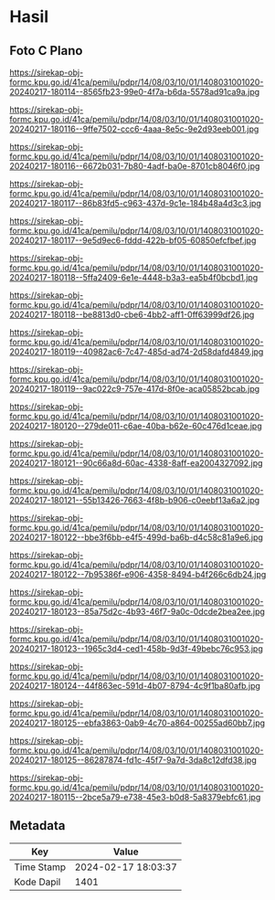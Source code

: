 # Hasil

## Foto C Plano

https://sirekap-obj-formc.kpu.go.id/41ca/pemilu/pdpr/14/08/03/10/01/1408031001020-20240217-180114--8565fb23-99e0-4f7a-b6da-5578ad91ca9a.jpg

https://sirekap-obj-formc.kpu.go.id/41ca/pemilu/pdpr/14/08/03/10/01/1408031001020-20240217-180116--9ffe7502-ccc6-4aaa-8e5c-9e2d93eeb001.jpg

https://sirekap-obj-formc.kpu.go.id/41ca/pemilu/pdpr/14/08/03/10/01/1408031001020-20240217-180116--6672b031-7b80-4adf-ba0e-8701cb8046f0.jpg

https://sirekap-obj-formc.kpu.go.id/41ca/pemilu/pdpr/14/08/03/10/01/1408031001020-20240217-180117--86b83fd5-c963-437d-9c1e-184b48a4d3c3.jpg

https://sirekap-obj-formc.kpu.go.id/41ca/pemilu/pdpr/14/08/03/10/01/1408031001020-20240217-180117--9e5d9ec6-fddd-422b-bf05-60850efcfbef.jpg

https://sirekap-obj-formc.kpu.go.id/41ca/pemilu/pdpr/14/08/03/10/01/1408031001020-20240217-180118--5ffa2409-6e1e-4448-b3a3-ea5b4f0bcbd1.jpg

https://sirekap-obj-formc.kpu.go.id/41ca/pemilu/pdpr/14/08/03/10/01/1408031001020-20240217-180118--be8813d0-cbe6-4bb2-aff1-0ff63999df26.jpg

https://sirekap-obj-formc.kpu.go.id/41ca/pemilu/pdpr/14/08/03/10/01/1408031001020-20240217-180119--40982ac6-7c47-485d-ad74-2d58dafd4849.jpg

https://sirekap-obj-formc.kpu.go.id/41ca/pemilu/pdpr/14/08/03/10/01/1408031001020-20240217-180119--9ac022c9-757e-417d-8f0e-aca05852bcab.jpg

https://sirekap-obj-formc.kpu.go.id/41ca/pemilu/pdpr/14/08/03/10/01/1408031001020-20240217-180120--279de011-c6ae-40ba-b62e-60c476d1ceae.jpg

https://sirekap-obj-formc.kpu.go.id/41ca/pemilu/pdpr/14/08/03/10/01/1408031001020-20240217-180121--90c66a8d-60ac-4338-8aff-ea2004327092.jpg

https://sirekap-obj-formc.kpu.go.id/41ca/pemilu/pdpr/14/08/03/10/01/1408031001020-20240217-180121--55b13426-7663-4f8b-b906-c0eebf13a6a2.jpg

https://sirekap-obj-formc.kpu.go.id/41ca/pemilu/pdpr/14/08/03/10/01/1408031001020-20240217-180122--bbe3f6bb-e4f5-499d-ba6b-d4c58c81a9e6.jpg

https://sirekap-obj-formc.kpu.go.id/41ca/pemilu/pdpr/14/08/03/10/01/1408031001020-20240217-180122--7b95386f-e906-4358-8494-b4f266c6db24.jpg

https://sirekap-obj-formc.kpu.go.id/41ca/pemilu/pdpr/14/08/03/10/01/1408031001020-20240217-180123--85a75d2c-4b93-46f7-9a0c-0dcde2bea2ee.jpg

https://sirekap-obj-formc.kpu.go.id/41ca/pemilu/pdpr/14/08/03/10/01/1408031001020-20240217-180123--1965c3d4-ced1-458b-9d3f-49bebc76c953.jpg

https://sirekap-obj-formc.kpu.go.id/41ca/pemilu/pdpr/14/08/03/10/01/1408031001020-20240217-180124--44f863ec-591d-4b07-8794-4c9f1ba80afb.jpg

https://sirekap-obj-formc.kpu.go.id/41ca/pemilu/pdpr/14/08/03/10/01/1408031001020-20240217-180125--ebfa3863-0ab9-4c70-a864-00255ad60bb7.jpg

https://sirekap-obj-formc.kpu.go.id/41ca/pemilu/pdpr/14/08/03/10/01/1408031001020-20240217-180125--86287874-fd1c-45f7-9a7d-3da8c12dfd38.jpg

https://sirekap-obj-formc.kpu.go.id/41ca/pemilu/pdpr/14/08/03/10/01/1408031001020-20240217-180115--2bce5a79-e738-45e3-b0d8-5a8379ebfc61.jpg


## Metadata

| Key        | Value               |
| ---------- | ------------------- |
| Time Stamp | 2024-02-17 18:03:37 |
| Kode Dapil | 1401                |



